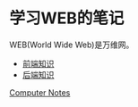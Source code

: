 # 学习WEB的笔记
  WEB(World Wide Web)是万维网。    

* [前端知识](front_end/front_end.md)
* [后端知识](backend/backend.md)

[Computer Notes](../computer_notes.md)